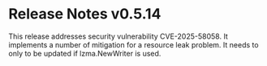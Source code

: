 # Release Notes v0.5.14

This release addresses security vulnerability CVE-2025-58058. It implements a
number of mitigation for a resource leak problem. It needs to only to be updated
if lzma.NewWriter is used.

